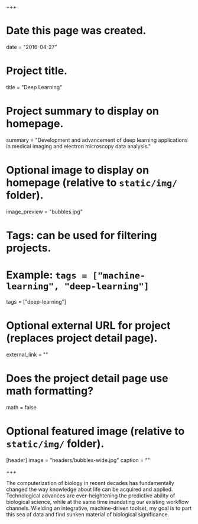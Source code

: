 +++
# Date this page was created.
date = "2016-04-27"

# Project title.
title = "Deep Learning"

# Project summary to display on homepage.
summary = "Development and advancement of deep learning applications in medical imaging and electron microscopy data analysis."

# Optional image to display on homepage (relative to `static/img/` folder).
image_preview = "bubbles.jpg"

# Tags: can be used for filtering projects.
# Example: `tags = ["machine-learning", "deep-learning"]`
tags = ["deep-learning"]

# Optional external URL for project (replaces project detail page).
external_link = ""

# Does the project detail page use math formatting?
math = false

# Optional featured image (relative to `static/img/` folder).
[header]
image = "headers/bubbles-wide.jpg"
caption = ""

+++

The computerization of biology in recent decades has fundamentally changed the way knowledge about life can be acquired and applied. Technological advances are ever-heightening the predictive ability of biological science, while at the same time inundating our existing workflow channels. Wielding an integrative, machine-driven toolset, my goal is to part this sea of data and find sunken material of biological significance.
